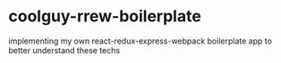 # coolguy-rrew-boilerplate
implementing my own react-redux-express-webpack boilerplate app to better understand these techs
